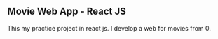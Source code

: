 ## Movie Web App - React JS

This my practice project in react js. I develop a web for movies from 0.